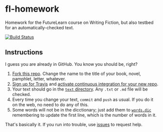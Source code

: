 fl-homework
===========

Homework for the FutureLearn course on Writing Fiction, but also
testbed for an automatically-checked text.

[![Build Status](https://travis-ci.org/JJ/fl-homework.png)](https://travis-ci.org/JJ/fl-homework)

Instructions
---

I guess you are already in GitHub. You know you should be, right?

1. [Fork this repo](https://github.com/JJ/fl-homework/fork). Change
the name to the title of your book, novel, pamphlet, letter, whatever.
2. [Sign up for Travis](http://travis-ci.org) and
[activate continuous integration for your new repo](https://travis-ci.org/profile).
3. Your text should go in the [`text` directory](text/). Any `.txt` or
`.md` file will be checked.
4. Every time you change your text, `commit` and `push` as usual. If
you do it on the web, no need to do any of this.
5. Some words will not be in the dicctionary; just add them to
[`words.dic`](text/words.dic) remembering to update the first line,
which is the number of words in it. 

That's basically it. If you run into trouble, use
[issues](https://github.com/JJ/fl-homework/issues) to request help.
